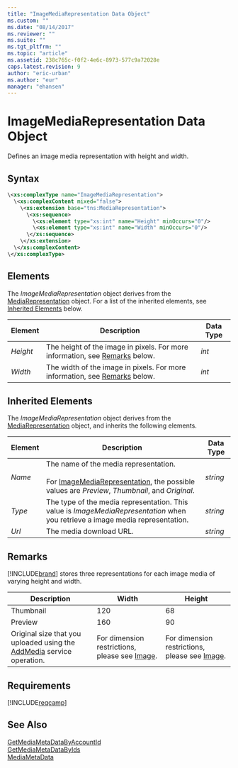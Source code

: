 ```yaml
---
title: "ImageMediaRepresentation Data Object"
ms.custom: ""
ms.date: "08/14/2017"
ms.reviewer: ""
ms.suite: ""
ms.tgt_pltfrm: ""
ms.topic: "article"
ms.assetid: 238c765c-f0f2-4e6c-8973-577c9a72028e
caps.latest.revision: 9
author: "eric-urban"
ms.author: "eur"
manager: "ehansen"
---
```

# ImageMediaRepresentation Data Object
Defines an image media representation with height and width.

## Syntax

```xml
\<xs:complexType name="ImageMediaRepresentation">
  \<xs:complexContent mixed="false">
    \<xs:extension base="tns:MediaRepresentation">
      \<xs:sequence>
        \<xs:element type="xs:int" name="Height" minOccurs="0"/>
        \<xs:element type="xs:int" name="Width" minOccurs="0"/>
      \</xs:sequence>
    \</xs:extension>
  \</xs:complexContent>
\</xs:complexType>
```

## <a name="Elements"></a>Elements
The *ImageMediaRepresentation* object derives from the [MediaRepresentation](../campaign-api/mediarepresentation-data-object.md) object. For a list of the inherited elements, see [Inherited Elements](#InheritedElements) below.

|Element|Description|Data Type|
|-----------|---------------|-------------|
|*Height*|The height of the image in pixels. For more information, see [Remarks](#remarks) below.|*int*|
|*Width*|The width of the image in pixels. For more information, see [Remarks](#remarks) below.|*int*|

## <a name="InheritedElements"></a>Inherited Elements
The *ImageMediaRepresentation* object derives from the [MediaRepresentation](../campaign-api/mediarepresentation-data-object.md) object, and inherits the following elements. 

|Element|Description|Data Type|
|-----------|---------------|-------------|
|*Name*|The name of the media representation.<br /><br />For [ImageMediaRepresentation](../campaign-api/imagemediarepresentation-data-object.md), the possible values are *Preview*, *Thumbnail*, and *Original*.|*string*|
|*Type*|The type of the media representation. This value is *ImageMediaRepresentation* when you retrieve a image media representation. |*string*|
|*Url*|The media download URL.|*string*|

## <a name="remarks"></a>Remarks
[!INCLUDE[brand](../campaign-api/includes/brand.md)] stores three representations for each image media of varying height and width.

|Description|Width|Height|
|---------------|---------|----------|
|Thumbnail|120|68|
|Preview|160|90|
|Original size that you uploaded using the [AddMedia](../campaign-api/addmedia-service-operation.md) service operation.|For dimension restrictions, please see [Image](../campaign-api/image-data-object.md).|For dimension restrictions, please see [Image](../campaign-api/image-data-object.md).|

## Requirements
[!INCLUDE[reqcamp](../campaign-api/includes/reqcamp.md)]
## See Also
[GetMediaMetaDataByAccountId](../campaign-api/getmediametadatabyaccountid-service-operation.md)  
[GetMediaMetaDataByIds](../campaign-api/getmediametadatabyids-service-operation.md)  
[MediaMetaData](../campaign-api/mediametadata-data-object.md)  

